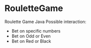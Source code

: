 # RouletteGame
Roulette Game Java
Possible interaction:
- Bet on specific numbers
- Bet on Odd or Even
- Bet on Red or Black
